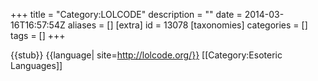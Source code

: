 +++
title = "Category:LOLCODE"
description = ""
date = 2014-03-16T16:57:54Z
aliases = []
[extra]
id = 13078
[taxonomies]
categories = []
tags = []
+++

{{stub}}
{{language|
site=http://lolcode.org/}}
[[Category:Esoteric Languages]]
